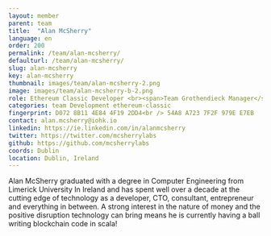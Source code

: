 ```yaml
---
layout: member
parent: team
title:  "Alan McSherry"
language: en
order: 200
permalink: /team/alan-mcsherry/
defaulturl: /team/alan-mcsherry/
slug: alan-mcsherry
key: alan-mcsherry
thumbnail: images/team/alan-mcsherry-2.png
image: images/team/alan-mcsherry-b-2.png
role: Ethereum Classic Developer <br><span>Team Grothendieck Manager</span>
categories: team Development ethereum-classic
fingerprint: D072 8B11 4E84 4F19 2DD4<br /> 54A8 A723 7F2F 979E E7EB
contact: alan.mcsherry@iohk.io
linkedin: https://ie.linkedin.com/in/alanmcsherry
twitter: https://twitter.com/mcsherrylabs
github: https://github.com/mcsherrylabs
coords: Dublin
location: Dublin, Ireland
---
```

Alan McSherry graduated with a degree in Computer Engineering from Limerick University In Ireland and has spent well over a decade at the cutting edge of technology as a developer, CTO, consultant, entrepreneur and everything in between. A strong interest in the nature of money and the positive disruption technology can bring means he is currently having a ball writing blockchain code in scala!
